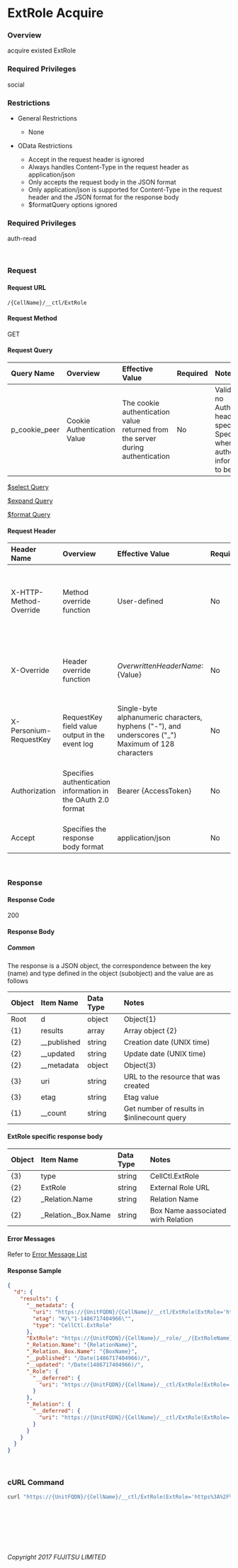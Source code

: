 # ExtRole Acquire

### Overview

acquire existed ExtRole

### Required Privileges

social

### Restrictions

* General Restrictions

    * None

* OData Restrictions

    * Accept in the request header is ignored
    * Always handles Content-Type in the request header as application/json
    * Only accepts the request body in the JSON format
    * Only application/json is supported for Content-Type in the request header and the JSON format for the response body
    * $formatQuery options ignored

### Required Privileges

auth-read

<br>

### Request

#### Request URL

```
/{CellName}/__ctl/ExtRole
```

#### Request Method

GET

#### Request Query

| Query Name<br>    | Overview<br>                    | Effective Value<br>                                                                | Required<br> | Notes<br>                                                                                                                |
|:-- |:-- |:-- |:-- |:-- |
| p_cookie_peer<br> | Cookie Authentication Value<br> | The cookie authentication value returned from the server during authentication<br> | No<br>       | Valid only if no Authorization header specified<br>Specify this when cookie authentication information is to be used<br> |

[\$select  Query](406_Select_Query.html)

[\$expand  Query](405_Expand_Query.html)

[\$format  Query](404_Format_Query.html)

#### Request Header

| Header Name<br>            | Overview<br>                                                     | Effective Value<br>                                                                                        | Required<br> | Notes<br>                                                                                                         |
|:-- |:-- |:-- |:-- |:-- |
| X-HTTP-Method-Override<br> | Method override function<br>                                     | User-defined<br>                                                                                           | No<br>       | If you specify this value when requesting with the POST method, the specified value will be used as a method.<br> |
| X-Override<br>             | Header override function<br>                                     | ${OverwrittenHeaderName}:${Value}<br>                                                                      | No<br>       | Overwrite normal HTTP header value. To overwrite multiple headers, specify multiple X-Override headers.<br>       |
| X-Personium-RequestKey<br> | RequestKey field value output in the event log<br>               | Single-byte alphanumeric characters, hyphens ("-"), and underscores ("_")<br>Maximum of 128 characters<br> | No<br>       | PCS-${UNIXtime} by default<br>Supported in V 1.1.7 and later<br>                                                  |
| Authorization<br>          | Specifies authentication information in the OAuth 2.0 format<br> | Bearer {AccessToken}<br>                                                                                   | No<br>       | * Authentication tokens are the tokens acquired using the Authentication Token Acquisition API<br>                |
| Accept<br>                 | Specifies the response body format<br>                           | application/json<br>                                                                                       | No<br>       | [application/json] by default<br>                                                                                 |

<br>

### Response

#### Response Code

200

#### Response Body

##### Common

The response is a JSON object, the correspondence between the key (name) and type defined in the object (subobject) and the value are as follows

| Object<br> | Item Name<br>   | Data Type<br> | Notes<br>                                       |
|:-- |:-- |:-- |:-- |
| Root<br>   | d<br>           | object<br>    | Object{1}<br>                                   |
| {1}<br>    | results<br>     | array<br>     | Array object {2}<br>                            |
| {2}<br>    | __published<br> | string<br>    | Creation date (UNIX time)<br>                   |
| {2}<br>    | __updated<br>   | string<br>    | Update date (UNIX time)<br>                     |
| {2}<br>    | __metadata<br>  | object<br>    | Object{3}<br>                                   |
| {3}<br>    | uri<br>         | string<br>    | URL to the resource that was created<br>        |
| {3}<br>    | etag<br>        | string<br>    | Etag value<br>                                  |
| {1}<br>    | __count<br>     | string<br>    | Get number of results in $inlinecount query<br> |

#### ExtRole specific response body

| Object<br> | Item Name<br>           | Data Type<br> | Notes<br>                              |
|:-- |:-- |:-- |:-- |
| {3}<br>    | type<br>                | string<br>    | CellCtl.ExtRole<br>                    |
| {2}<br>    | ExtRole<br>             | string<br>    | External Role URL<br>                  |
| {2}<br>    | _Relation.Name<br>      | string<br>    | Relation Name<br>                      |
| {2}<br>    | _Relation._Box.Name<br> | string<br>    | Box Name aassociated wirh Relation<br> |

#### Error Messages

Refer to [Error Message List](004_Error_Messages.html)

#### Response Sample

```JSON
{
  "d": {
    "results": {
      "__metadata": {
        "uri": "https://{UnitFQDN}/{CellName}/__ctl/ExtRole(ExtRole='https://{UnitFQDN}/{CellName}/__role/__/{ExtRoleName}',_Relation.Name='{RelationName}',_Relation._Box.Name='{BoxName}')",
        "etag": "W/\"1-1486717404966\"",
        "type": "CellCtl.ExtRole"
      },
      "ExtRole": "https://{UnitFQDN}/{CellName}/__role/__/{ExtRoleName}",
      "_Relation.Name": "{RelationName}",
      "_Relation._Box.Name": "{BoxName}",
      "__published": "/Date(1486717404966)/",
      "__updated": "/Date(1486717404966)/",
      "_Role": {
        "__deferred": {
          "uri": "https://{UnitFQDN}/{CellName}/__ctl/ExtRole(ExtRole='https://{UnitFQDN}/{CellName}/__role/__/{ExtRoleName}',_Relation.Name='{RelationName}',_Relation._Box.Name='{BoxName}')/_Role"
        }
      },
      "_Relation": {
        "__deferred": {
          "uri": "https://{UnitFQDN}/{CellName}/__ctl/ExtRole(ExtRole='https://{UnitFQDN}/{CellName}/__role/__/{ExtRoleName}',_Relation.Name='{RelationName}',_Relation._Box.Name='{BoxName}')/_Relation"
        }
      }
    }
  }
}
```

<br>

### cURL Command

```sh
curl "https://{UnitFQDN}/{CellName}/__ctl/ExtRole(ExtRole='https%3A%2F%2F{UnitFQDN}%2F{CellName}%2F__role%2F__%2F{ExtRoleName}',_Relation.Name='{RelationName}',_Relation._Box.Name='{BoxName}')" -X GET -i -H 'Authorization: Bearer {AccessToken}' -H 'Accept: application/json'
```

<br><br><br><br><br>

###### Copyright 2017 FUJITSU LIMITED